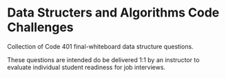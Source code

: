 # Data Structers and Algorithms Code Challenges

Collection of Code 401 final-whiteboard data structure questions.

These questions are intended do be delivered 1:1 by an instructor to evaluate individual student readiness for job interviews. 
